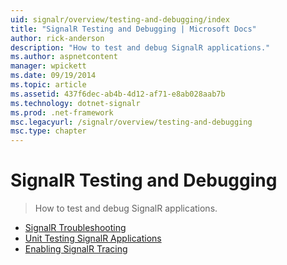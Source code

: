 ```yaml
---
uid: signalr/overview/testing-and-debugging/index
title: "SignalR Testing and Debugging | Microsoft Docs"
author: rick-anderson
description: "How to test and debug SignalR applications."
ms.author: aspnetcontent
manager: wpickett
ms.date: 09/19/2014
ms.topic: article
ms.assetid: 437f6dec-ab4b-4d12-af71-e8ab028aab7b
ms.technology: dotnet-signalr
ms.prod: .net-framework
msc.legacyurl: /signalr/overview/testing-and-debugging
msc.type: chapter
---
```

SignalR Testing and Debugging
====================
> How to test and debug SignalR applications.


- [SignalR Troubleshooting](troubleshooting.md)
- [Unit Testing SignalR Applications](unit-testing-signalr-applications.md)
- [Enabling SignalR Tracing](enabling-signalr-tracing.md)
